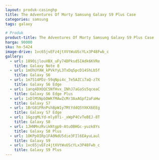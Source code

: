 ```yaml
---
layout: produk-casinghp
title: The Adventures Of Morty Samsung Galaxy S9 Plus Case
categories: samsung
tags: galaxy

# Produk
product-title: The Adventures Of Morty Samsung Galaxy S9 Plus Case
harga: 90000
sku: hn-5424
image-drive: 1vc65jvEFz4jtXVtWuUScYLx3P48Fwb_c
gallery:
  - url: 189OijlouVBX_uFy74DPksd5IAdk6KVRe
    title: Galaxy Note 8
  - url: 1mOhUYAW_kPVkYyL3TxDq5pcD14ShLb5f
    title: Galaxy S6
  - url: 1m7514PDz-59qNpi4c_7e5AZCi7aQ-z7X
    title: Galaxy S6 Edge
  - url: 1anq4DXOQC5NfHvx_INhJ7aGaSs5qceaC
    title: Galaxy S6 Edge Plus
  - url: 1xDlMSNpbDWKfMAwZcMr3AxAGpf2aFaHw
    title: Galaxy S7
  - url: 1BrG81FRnPshBpW1y7MtYddQ5YXKX6EEg
    title: Galaxy S7 Edge
  - url: 1GgzqMLYd-mly8Ti-_xWpP4CvTeBEJ-8T
    title: Galaxy S8
  - url: 1JHNMnzRvikNtgp9-AtuOBHGc-yuzk8Ys
    title: Galaxy S8 Plus
  - url: 1OKPpOIRp1FA0NdU5die3FIl6EAyuLaul
    title: Galaxy S9
  - url: 1vc65jvEFz4jtXVtWuUScYLx3P48Fwb_c
    title: Galaxy S9 Plus
---
```

